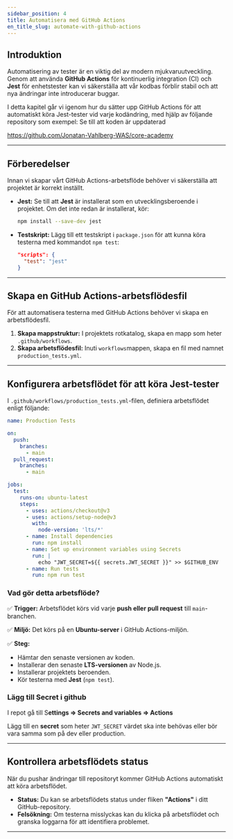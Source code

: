 ```yaml
---
sidebar_position: 4
title: Automatisera med GitHub Actions
en_title_slug: automate-with-github-actions
---
```


## Introduktion

Automatisering av tester är en viktig del av modern mjukvaruutveckling. Genom att använda **GitHub Actions** för kontinuerlig integration (CI) och **Jest** för enhetstester kan vi säkerställa att vår kodbas förblir stabil och att nya ändringar inte introducerar buggar.

I detta kapitel går vi igenom hur du sätter upp GitHub Actions för att automatiskt köra Jest-tester vid varje kodändring, med hjälp av följande repository som exempel: Se till att koden är uppdaterad

https://github.com/Jonatan-Vahlberg-WAS/core-academy

---

## Förberedelser

Innan vi skapar vårt GitHub Actions-arbetsflöde behöver vi säkerställa att projektet är korrekt inställt.

- **Jest:** Se till att **Jest** är installerat som en utvecklingsberoende i projektet. Om det inte redan är installerat, kör:
    
    ```bash
    npm install --save-dev jest
    ```
    
- **Testskript:** Lägg till ett testskript i `package.json` för att kunna köra testerna med kommandot `npm test`:
    
    ```json
    "scripts": {
      "test": "jest"
    }
    ```
    

---

## Skapa en GitHub Actions-arbetsflödesfil

För att automatisera testerna med GitHub Actions behöver vi skapa en arbetsflödesfil.

1. **Skapa mappstruktur:** I projektets rotkatalog, skapa en mapp som heter `.github/workflows`.
2. **Skapa arbetsflödesfil:** Inuti `workflows`mappen, skapa en fil med namnet `production_tests.yml`.

---

## Konfigurera arbetsflödet för att köra Jest-tester

I `.github/workflows/production_tests.yml`-filen, definiera arbetsflödet enligt följande:

```yaml
name: Production Tests

on:
  push:
    branches:
      - main
  pull_request:
    branches:
      - main

jobs:
  test:
    runs-on: ubuntu-latest
    steps:
      - uses: actions/checkout@v3
      - uses: actions/setup-node@v3
        with:
          node-version: 'lts/*'
      - name: Install dependencies
        run: npm install
      - name: Set up environment variables using Secrets
        run: |
          echo "JWT_SECRET=${{ secrets.JWT_SECRET }}" >> $GITHUB_ENV
      - name: Run tests
        run: npm run test
```

### **Vad gör detta arbetsflöde?**

✅ **Trigger:** Arbetsflödet körs vid varje **push eller pull request** till `main`-branchen.

✅ **Miljö:** Det körs på en **Ubuntu-server** i GitHub Actions-miljön.

✅ **Steg:**

- Hämtar den senaste versionen av koden.
- Installerar den senaste **LTS-versionen** av Node.js.
- Installerar projektets beroenden.
- Kör testerna med **Jest** (`npm test`).

### Lägg till Secret i github

I repot gå till S**ettings ⇒ Secrets and variables ⇒ Actions**

Lägg till en **secret** som heter `JWT_SECRET` värdet ska inte behövas eller bör vara samma som på dev eller production.

---

## Kontrollera arbetsflödets status

När du pushar ändringar till repositoryt kommer GitHub Actions automatiskt att köra arbetsflödet.

- **Status:** Du kan se arbetsflödets status under fliken **"Actions"** i ditt GitHub-repository.
- **Felsökning:** Om testerna misslyckas kan du klicka på arbetsflödet och granska loggarna för att identifiera problemet.

---